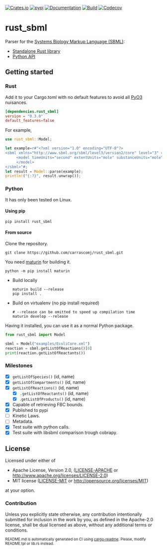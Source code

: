 [![Crates.io](https://img.shields.io/crates/v/rust_sbml.svg)](https://crates.io/crates/rust_sbml)
[![pypi](https://img.shields.io/pypi/v/rust_sbml.svg)](https://pypi.org/project/rust_sbml/)
[![Documentation](https://docs.rs/rust_sbml/badge.svg)](https://docs.rs/rust_sbml/)
[![Build](https://github.com/carrascomj/rust_sbml/workflows/build/badge.svg)](https://github.com/carrascomj/rust_sbml)
[![Codecov](https://codecov.io/github/carrascomj/rust_sbml/coverage.svg?branch=trunk)](https://codecov.io/gh/carrascomj/rust_sbml)

# rust_sbml

Parser for the [Systems Biology Markup Language (SBML)](http://sbml.org/Special/specifications/sbml-level-3/version-2/core/release-2/sbml-level-3-version-2-release-2-core.pdf):
  * [Standalone Rust library](#rust)
  * [Python API](#python)

## Getting started

### Rust
Add it to your Cargo.toml with no default features to avoid all
[PyO3](https://github.com/PyO3/pyo3) nuisances.

```toml
[dependencies.rust_sbml]
version = "0.3.0"
default_features=false
```

For example,

```rust
use rust_sbml::Model;

let example=r#"<?xml version="1.0" encoding="UTF-8"?>
<sbml xmlns="http://www.sbml.org/sbml/level3/version2/core" level="3" version="2">
     <model timeUnits="second" extentUnits="mole" substanceUnits="mole">
     </model>
</sbml>"#;
let result = Model::parse(example);
println!("{:?}", result.unwrap());
```

### Python
It has only been tested on Linux.
#### Using pip

```shell
pip install rust_sbml
```

#### From source
Clone the repository.
```shell
git clone https://github.com/carrascomj/rust_sbml.git
```
You need [maturin](https://github.com/PyO3/maturin) for building it.
```shell
python -m pip install maturin
```
* Build locally
  ```shell
  maturin build --release
  pip install .
  ```
* Build on virtualenv (no pip install required)
  ```shell
  # --release can be omitted to speed up compilation time
  maturin develop --release
  ```

Having it installed, you can use it as a normal Python package.

```python
from rust_sbml import Model

sbml = Model("examples/EcoliCore.xml")
reaction = sbml.getListOfReactions()[0]
print(reaction.getListOfReactants())
```

### Milestones
* [x] `getListOfSpecies()` (id, name)
* [x] `getListOfCompartments()` (id, name)
* [x] `getListOfReactions()` (id, name)
  * [x] `.getListOfReactants()` (id, name)
  * [x] .`getListOfProducts()` (id, name)
* [x] Capable of retrieving FBC bounds.
* [x] Published to pypi
* [ ] Kinetic Laws.
* [ ] Metadata.
* [x] Test suite with python calls.
* [x] Test suite with libsbml comparison trough cobrapy.

## License

Licensed under either of

- Apache License, Version 2.0, ([LICENSE-APACHE](LICENSE-APACHE) or http://www.apache.org/licenses/LICENSE-2.0)
- MIT license ([LICENSE-MIT](LICENSE-MIT) or http://opensource.org/licenses/MIT)

at your option.

### Contribution

Unless you explicitly state otherwise, any contribution intentionally submitted
for inclusion in the work by you, as defined in the Apache-2.0 license, shall be dual licensed as above, without any
additional terms or conditions.

<p><small>README.md is automatically generated on CI using 
 <a target="_blank" href="https://github.com/livioribeiro/cargo-readme">cargo-readme</a>.
 Please, modify README.tpl or lib.rs instead.</small></p>
